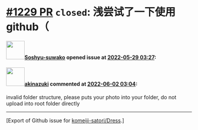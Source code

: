 # [\#1229 PR](https://github.com/komeiji-satori/Dress/pull/1229) `closed`: 浅尝试了一下使用github（

#### <img src="https://avatars.githubusercontent.com/u/90491052?u=b1e4d33d766c3527ff6339b4cd1d5cba515d2ac2&v=4" width="50">[Soshyu-suwako](https://github.com/Soshyu-suwako) opened issue at [2022-05-29 03:27](https://github.com/komeiji-satori/Dress/pull/1229):



#### <img src="https://avatars.githubusercontent.com/u/43605695?u=28744b8d5b4760b4dd456ee25b64ba798d97eef2&v=4" width="50">[akinazuki](https://github.com/akinazuki) commented at [2022-06-02 03:04](https://github.com/komeiji-satori/Dress/pull/1229#issuecomment-1144381671):

invalid folder structure, please puts your photo into your folder, do not upload into root folder directly


-------------------------------------------------------------------------------



[Export of Github issue for [komeiji-satori/Dress](https://github.com/komeiji-satori/Dress).]
